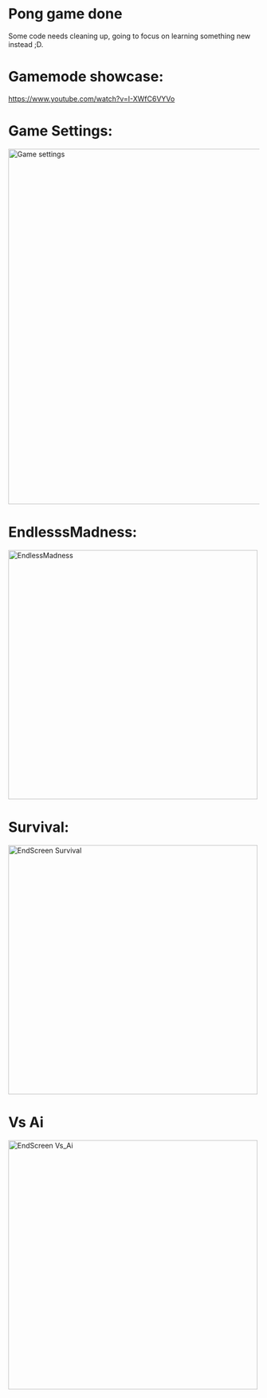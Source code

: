 # Pong game done 
Some code needs cleaning up, going to focus on learning something new instead ;D.

# Gamemode showcase: 
https://www.youtube.com/watch?v=I-XWfC6VYVo
# Game Settings:
<img width="713" alt="Game settings" src="https://github.com/user-attachments/assets/79ff3ff1-ff40-4128-ab16-4bf0a8f325b7" />

# EndlesssMadness:
<img width="500" alt="EndlessMadness" src="https://github.com/user-attachments/assets/a366b311-2a02-4f89-959f-3cceb9db338d" />

# Survival:
<img width="500" alt="EndScreen Survival" src="https://github.com/user-attachments/assets/ed09bf36-56ba-4de4-92e2-1ef24fe2101a" />

# Vs Ai
<img width="500" alt="EndScreen Vs_Ai" src="https://github.com/user-attachments/assets/3e23a2d6-f6e6-4acc-9109-329373bea867" />
